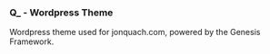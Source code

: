 ### Q_ - Wordpress Theme ###

Wordpress theme used for jonquach.com, powered by the Genesis Framework.